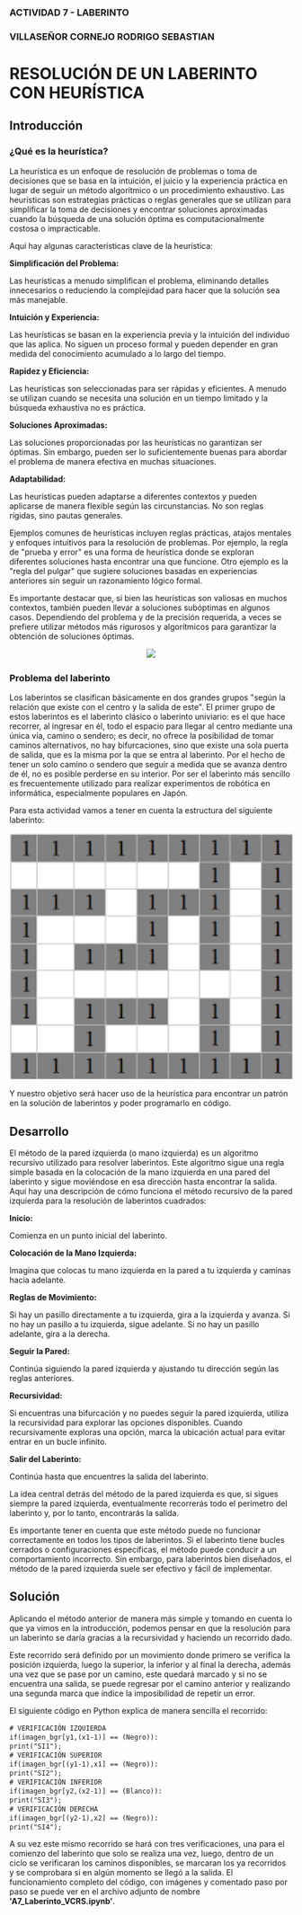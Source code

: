 ### ACTIVIDAD 7 - LABERINTO
### VILLASEÑOR CORNEJO RODRIGO SEBASTIAN

# RESOLUCIÓN DE UN LABERINTO CON HEURÍSTICA

## Introducción

### ¿Qué es la heurística?

La heurística es un enfoque de resolución de problemas o toma de decisiones que se basa en la intuición, el juicio y la experiencia práctica en lugar de seguir un método algorítmico o un procedimiento exhaustivo. Las heurísticas son estrategias prácticas o reglas generales que se utilizan para simplificar la toma de decisiones y encontrar soluciones aproximadas cuando la búsqueda de una solución óptima es computacionalmente costosa o impracticable.

Aquí hay algunas características clave de la heurística:

**Simplificación del Problema:**

Las heurísticas a menudo simplifican el problema, eliminando detalles innecesarios o reduciendo la complejidad para hacer que la solución sea más manejable.

**Intuición y Experiencia:**

Las heurísticas se basan en la experiencia previa y la intuición del individuo que las aplica. No siguen un proceso formal y pueden depender en gran medida del conocimiento acumulado a lo largo del tiempo.

**Rapidez y Eficiencia:**

Las heurísticas son seleccionadas para ser rápidas y eficientes. A menudo se utilizan cuando se necesita una solución en un tiempo limitado y la búsqueda exhaustiva no es práctica.

**Soluciones Aproximadas:**

Las soluciones proporcionadas por las heurísticas no garantizan ser óptimas. Sin embargo, pueden ser lo suficientemente buenas para abordar el problema de manera efectiva en muchas situaciones.

**Adaptabilidad:**

Las heurísticas pueden adaptarse a diferentes contextos y pueden aplicarse de manera flexible según las circunstancias. No son reglas rígidas, sino pautas generales.

Ejemplos comunes de heurísticas incluyen reglas prácticas, atajos mentales y enfoques intuitivos para la resolución de problemas. Por ejemplo, la regla de "prueba y error" es una forma de heurística donde se exploran diferentes soluciones hasta encontrar una que funcione. Otro ejemplo es la "regla del pulgar" que sugiere soluciones basadas en experiencias anteriores sin seguir un razonamiento lógico formal.

Es importante destacar que, si bien las heurísticas son valiosas en muchos contextos, también pueden llevar a soluciones subóptimas en algunos casos. Dependiendo del problema y de la precisión requerida, a veces se prefiere utilizar métodos más rigurosos y algorítmicos para garantizar la obtención de soluciones óptimas.

<div style="text-align:center;">
<img src="https://i.pinimg.com/736x/bf/a7/39/bfa7399489c90f405a49bcc06b0514f4.jpg">
</div>

### Problema del laberinto

Los laberintos se clasifican básicamente en dos grandes grupos "según la
relación que existe con el centro y la salida de este". El primer grupo de
estos laberintos es el laberinto clásico o laberinto univiario: es el que hace
recorrer, al ingresar en él, todo el espacio para llegar al centro mediante
una única vía, camino o sendero; es decir, no ofrece la posibilidad de tomar
caminos alternativos, no hay bifurcaciones, sino que existe una sola puerta
de salida, que es la misma por la que se entra al laberinto. Por el hecho de
tener un solo camino o sendero que seguir a medida que se avanza dentro
de él, no es posible perderse en su interior. Por ser el laberinto más sencillo
es frecuentemente utilizado para realizar experimentos de robótica en
informática, especialmente populares en Japón.

Para esta actividad vamos a tener en cuenta la estructura del siguiente laberinto:

<div style="text-align:center;">
<img src="Laberynth.png">
</div>

Y nuestro objetivo será hacer uso de la heurística para encontrar un patrón en la solución de laberintos y poder programarlo en código.

## Desarrollo

El método de la pared izquierda (o mano izquierda) es un algoritmo recursivo utilizado para resolver laberintos. Este algoritmo sigue una regla simple basada en la colocación de la mano izquierda en una pared del laberinto y sigue moviéndose en esa dirección hasta encontrar la salida. Aquí hay una descripción de cómo funciona el método recursivo de la pared izquierda para la resolución de laberintos cuadrados:

**Inicio:**

Comienza en un punto inicial del laberinto.

**Colocación de la Mano Izquierda:**

Imagina que colocas tu mano izquierda en la pared a tu izquierda y caminas hacia adelante.

**Reglas de Movimiento:**

Si hay un pasillo directamente a tu izquierda, gira a la izquierda y avanza.
Si no hay un pasillo a tu izquierda, sigue adelante.
Si no hay un pasillo adelante, gira a la derecha.

**Seguir la Pared:**

Continúa siguiendo la pared izquierda y ajustando tu dirección según las reglas anteriores.

**Recursividad:**

Si encuentras una bifurcación y no puedes seguir la pared izquierda, utiliza la recursividad para explorar las opciones disponibles.
Cuando recursivamente exploras una opción, marca la ubicación actual para evitar entrar en un bucle infinito.

**Salir del Laberinto:**

Continúa hasta que encuentres la salida del laberinto.

La idea central detrás del método de la pared izquierda es que, si sigues siempre la pared izquierda, eventualmente recorrerás todo el perímetro del laberinto y, por lo tanto, encontrarás la salida.

Es importante tener en cuenta que este método puede no funcionar correctamente en todos los tipos de laberintos. Si el laberinto tiene bucles cerrados o configuraciones específicas, el método puede conducir a un comportamiento incorrecto. Sin embargo, para laberintos bien diseñados, el método de la pared izquierda suele ser efectivo y fácil de implementar.

## Solución

Aplicando el método anterior de manera más simple y tomando en cuenta lo que ya vimos en la introducción, podemos pensar en que la resolución para un laberinto se daría gracias a la recursividad y haciendo un recorrido dado.

Este recorrido será definido por un movimiento donde primero se verifica la posición izquierda, luego la superior, la inferior y al final la derecha, además una vez que se pase por un camino, este quedará marcado y si no se encuentra una salida, se puede regresar por el camino anterior y realizando una segunda marca que índice la imposibilidad de repetir un error.

El siguiente código en Python explica de manera sencilla el recorrido:

~~~
# VERIFICACIÓN IZQUIERDA
if(imagen_bgr[y1,(x1-1)] == (Negro)):
print("SI1");
# VERIFICACIÓN SUPERIOR
if(imagen_bgr[(y1-1),x1] == (Negro)):
print("SI2");
# VERIFICACIÓN INFERIOR
if(imagen_bgr[y2,(x2-1)] == (Blanco)):
print("SI3");
# VERIFICACIÓN DERECHA
if(imagen_bgr[(y2-1),x2] == (Negro)):
print("SI4");
~~~

A su vez este mismo recorrido se hará con tres verificaciones, una para el comienzo del laberinto que solo se realiza una vez, luego, dentro de un ciclo se verificaran los caminos disponibles, se marcaran los ya recorridos y se comprobara si en algún momento se llegó a la salida. El funcionamiento completo del código, con imágenes y comentado paso por paso se puede ver en el archivo adjunto de nombre **'A7_Laberinto_VCRS.ipynb'**.
